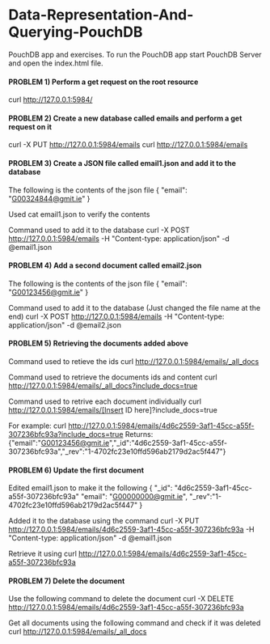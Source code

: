 # Data-Representation-And-Querying-PouchDB
PouchDB app and exercises. To run the PouchDB app start PouchDB Server and open the index.html file.

#### PROBLEM 1) Perform a get request on the root resource
curl http://127.0.0.1:5984/

#### PROBLEM 2) Create a new database called emails and perform a get request on it
curl -X PUT http://127.0.0.1:5984/emails
curl http://127.0.0.1:5984/emails

#### PROBLEM 3) Create a JSON file called email1.json and add it to the database
The following is the contents of the json file
{
	"email": "G00324844@gmit.ie"
}

Used cat email1.json to verify the contents

Command used to add it to the database
curl -X POST http://127.0.0.1:5984/emails -H "Content-type: application/json" -d @email1.json

#### PROBLEM 4) Add a second document called email2.json
The following is the contents of the json file
{
	"email": "G00123456@gmit.ie"
}

Command used to add it to the database (Just changed the file name at the end)
curl -X POST http://127.0.0.1:5984/emails -H "Content-type: application/json" -d @email2.json

#### PROBLEM 5) Retrieving the documents added above
Command used to retieve the ids
curl http://127.0.0.1:5984/emails/_all_docs

Command used to retrieve the documents ids and content
curl http://127.0.0.1:5984/emails/_all_docs?include_docs=true

Command used to retrive each document individually
curl http://127.0.0.1:5984/emails/[Insert ID here]?include_docs=true

For example:
curl http://127.0.0.1:5984/emails/4d6c2559-3af1-45cc-a55f-307236bfc93a?include_docs=true
Returns:
{"email":"G00123456@gmit.ie","_id":"4d6c2559-3af1-45cc-a55f-307236bfc93a","_rev":"1-4702fc23e10ffd596ab2179d2ac5f447"}

#### PROBLEM 6) Update the first document
Edited email1.json to make it the following
{
	"_id": "4d6c2559-3af1-45cc-a55f-307236bfc93a"
	"email": "G00000000@gmit.ie",
	"_rev":"1-4702fc23e10ffd596ab2179d2ac5f447"
}

Added it to the database using the command
curl -X PUT http://127.0.0.1:5984/emails/4d6c2559-3af1-45cc-a55f-307236bfc93a -H "Content-type: application/json" -d @email1.json
		
Retrieve it using
curl http://127.0.0.1:5984/emails/4d6c2559-3af1-45cc-a55f-307236bfc93a

#### PROBLEM 7) Delete the document
Use the following command to delete the document
curl -X DELETE http://127.0.0.1:5984/emails/4d6c2559-3af1-45cc-a55f-307236bfc93a

Get all documents using the following command and check if it was deleted
curl http://127.0.0.1:5984/emails/_all_docs